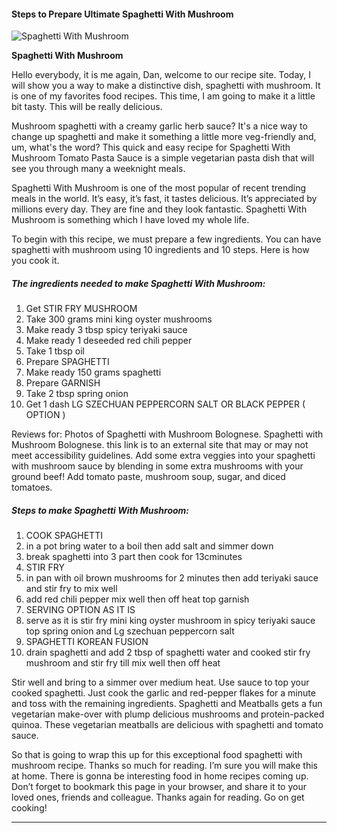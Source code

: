             

#### Steps to Prepare Ultimate Spaghetti With Mushroom

![Spaghetti With Mushroom](https://img-global.cpcdn.com/recipes/6025131562369024/751x532cq70/spaghetti-with-mushroom-recipe-main-photo.jpg)

**Spaghetti With Mushroom**

Hello everybody, it is me again, Dan, welcome to our recipe site. Today, I will show you a way to make a distinctive dish, spaghetti with mushroom. It is one of my favorites food recipes. This time, I am going to make it a little bit tasty. This will be really delicious.

Mushroom spaghetti with a creamy garlic herb sauce? It's a nice way to change up spaghetti and make it something a little more veg-friendly and, um, what's the word? This quick and easy recipe for Spaghetti With Mushroom Tomato Pasta Sauce is a simple vegetarian pasta dish that will see you through many a weeknight meals.

Spaghetti With Mushroom is one of the most popular of recent trending meals in the world. It’s easy, it’s fast, it tastes delicious. It’s appreciated by millions every day. They are fine and they look fantastic. Spaghetti With Mushroom is something which I have loved my whole life.

To begin with this recipe, we must prepare a few ingredients. You can have spaghetti with mushroom using 10 ingredients and 10 steps. Here is how you cook it.

##### The ingredients needed to make Spaghetti With Mushroom:

1.  Get STIR FRY MUSHROOM
2.  Take 300 grams mini king oyster mushrooms
3.  Make ready 3 tbsp spicy teriyaki sauce
4.  Make ready 1 deseeded red chili pepper
5.  Take 1 tbsp oil
6.  Prepare SPAGHETTI
7.  Make ready 150 grams spaghetti
8.  Prepare GARNISH
9.  Take 2 tbsp spring onion
10.  Get 1 dash LG SZECHUAN PEPPERCORN SALT OR BLACK PEPPER ( OPTION )

Reviews for: Photos of Spaghetti with Mushroom Bolognese. Spaghetti with Mushroom Bolognese. this link is to an external site that may or may not meet accessibility guidelines. Add some extra veggies into your spaghetti with mushroom sauce by blending in some extra mushrooms with your ground beef! Add tomato paste, mushroom soup, sugar, and diced tomatoes.

##### Steps to make Spaghetti With Mushroom:

1.  COOK SPAGHETTI
2.  in a pot bring water to a boil then add salt and simmer down
3.  break spaghetti into 3 part then cook for 13cminutes
4.  STIR FRY
5.  in pan with oil brown mushrooms for 2 minutes then add teriyaki sauce and stir fry to mix well
6.  add red chili pepper mix well then off heat top garnish
7.  SERVING OPTION AS IT IS
8.  serve as it is stir fry mini king oyster mushroom in spicy teriyaki sauce top spring onion and Lg szechuan peppercorn salt
9.  SPAGHETTI KOREAN FUSION
10.  drain spaghetti and add 2 tbsp of spaghetti water and cooked stir fry mushroom and stir fry till mix well then off heat

Stir well and bring to a simmer over medium heat. Use sauce to top your cooked spaghetti. Just cook the garlic and red-pepper flakes for a minute and toss with the remaining ingredients. Spaghetti and Meatballs gets a fun vegetarian make-over with plump delicious mushrooms and protein-packed quinoa. These vegetarian meatballs are delicious with spaghetti and tomato sauce.

So that is going to wrap this up for this exceptional food spaghetti with mushroom recipe. Thanks so much for reading. I’m sure you will make this at home. There is gonna be interesting food in home recipes coming up. Don’t forget to bookmark this page in your browser, and share it to your loved ones, friends and colleague. Thanks again for reading. Go on get cooking!

* * *